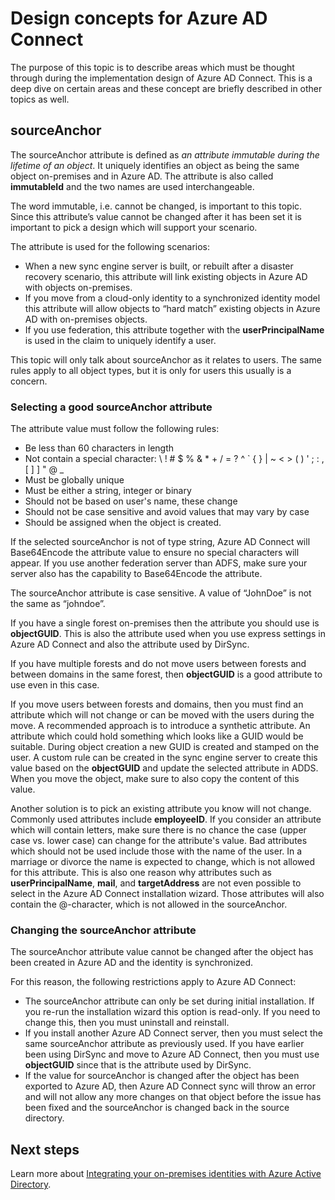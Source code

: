 <properties
   pageTitle="Azure AD Connect: Design concepts | Microsoft Azure"
   description="This topic details certain implementation design areas"
   services="active-directory"
   documentationCenter=""
   authors="AndKjell"
   manager="stevenpo"
   editor=""/>

<tags
   ms.service="active-directory"
   ms.devlang="na"
   ms.topic="article"
   ms.tgt_pltfrm="na"
   ms.workload="Identity"
   ms.date="01/21/2016"
   ms.author="andkjell"/>

# Design concepts for Azure AD Connect
The purpose of this topic is to describe areas which must be thought through during the implementation design of Azure AD Connect. This is a deep dive on certain areas and these concept are briefly described in other topics as well.

## sourceAnchor
The sourceAnchor attribute is defined as *an attribute immutable during the lifetime of an object*. It uniquely identifies an object as being the same object on-premises and in Azure AD. The attribute is also called **immutableId** and the two names are used interchangeable.

The word immutable, i.e. cannot be changed, is important to this topic. Since this attribute’s value cannot be changed after it has been set it is important to pick a design which will support your scenario.

The attribute is used for the following scenarios:

* When a new sync engine server is built, or rebuilt after a disaster recovery scenario, this attribute will link existing objects in Azure AD with objects on-premises.
* If you move from a cloud-only identity to a synchronized identity model this attribute will allow objects to “hard match” existing objects in Azure AD with on-premises objects.
* If you use federation, this attribute together with the **userPrincipalName** is used in the claim to uniquely identify a user.

This topic will only talk about sourceAnchor as it relates to users. The same rules apply to all object types, but it is only for users this usually is a concern.

### Selecting a good sourceAnchor attribute
The attribute value must follow the following rules:

* Be less than 60 characters in length
* Not contain a special character: &#92; ! # $ % & * + / = ? ^ &#96; { } | ~ < > ( ) ' ; : , [ ] ] " @ _
* Must be globally unique
* Must be either a string, integer or binary
* Should not be based on user's name, these change
* Should not be case sensitive and avoid values that may vary by case
* Should be assigned when the object is created.

If the selected sourceAnchor is not of type string, Azure AD Connect will Base64Encode the attribute value to ensure no special characters will appear. If you use another federation server than ADFS, make sure your server also has the capability to Base64Encode the attribute.

The sourceAnchor attribute is case sensitive. A value of “JohnDoe” is not the same as “johndoe”.

If you have a single forest on-premises then the attribute you should use is **objectGUID**. This is also the attribute used when you use express settings in Azure AD Connect and also the attribute used by DirSync.

If you have multiple forests and do not move users between forests and between domains in the same forest, then **objectGUID** is a good attribute to use even in this case.

If you move users between forests and domains, then you must find an attribute which will not change or can be moved with the users during the move. A recommended approach is to introduce a synthetic attribute. An attribute which could hold something which looks like a GUID would be suitable. During object creation a new GUID is created and stamped on the user. A custom rule can be created in the sync engine server to create this value based on the **objectGUID** and update the selected attribute in ADDS. When you move the object, make sure to also copy the content of this value.

Another solution is to pick an existing attribute you know will not change. Commonly used attributes include **employeeID**. If you consider an attribute which will contain letters, make sure there is no chance the case (upper case vs. lower case) can change for the attribute's value. Bad attributes which should not be used include those with the name of the user. In a marriage or divorce the name is expected to change, which is not allowed for this attribute. This is also one reason why attributes such as **userPrincipalName**, **mail**, and **targetAddress** are not even possible to select in the Azure AD Connect installation wizard. Those attributes will also contain the @-character, which is not allowed in the sourceAnchor.

### Changing the sourceAnchor attribute
The sourceAnchor attribute value cannot be changed after the object has been created in Azure AD and the identity is synchronized.

For this reason, the following restrictions apply to Azure AD Connect:

* The sourceAnchor attribute can only be set during initial installation. If you re-run the installation wizard this option is read-only. If you need to change this, then you must uninstall and reinstall.
* If you install another Azure AD Connect server, then you must select the same sourceAnchor attribute as previously used. If you have earlier been using DirSync and move to Azure AD Connect, then you must use **objectGUID** since that is the attribute used by DirSync.
* If the value for sourceAnchor is changed after the object has been exported to Azure AD, then Azure AD Connect sync will throw an error and will not allow any more changes on that object before the issue has been fixed and the sourceAnchor is changed back in the source directory.

## Next steps
Learn more about [Integrating your on-premises identities with Azure Active Directory](active-directory-aadconnect.md).

